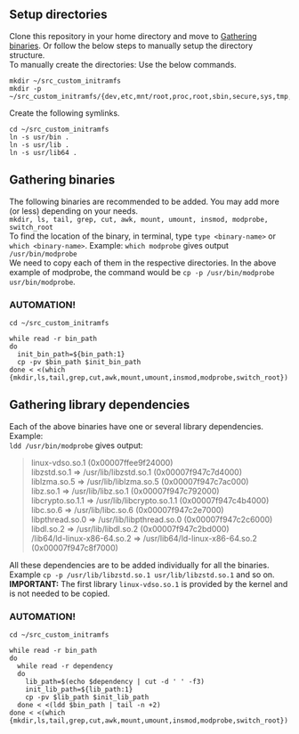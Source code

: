 ## Setup directories
Clone this repository in your home directory and move to [Gathering binaries](#gathering-binaries). Or follow the below steps to manually setup the directory structure.  
To manually create the directories: Use the below commands.  
```
mkdir ~/src_custom_initramfs
mkdir -p ~/src_custom_initramfs/{dev,etc,mnt/root,proc,root,sbin,secure,sys,tmp,usr/bin,usr/lib,usr/lib64}
```
Create the following symlinks.  
```
cd ~/src_custom_initramfs
ln -s usr/bin .
ln -s usr/lib .
ln -s usr/lib64 .
```

## Gathering binaries
The following binaries are recommended to be added. You may add more (or less) depending on your needs.  
`mkdir, ls, tail, grep, cut, awk, mount, umount, insmod, modprobe, switch_root`  
To find the location of the binary, in terminal, type `type <binary-name>` or `which <binary-name>`. Example: `which modprobe` gives output `/usr/bin/modprobe`  
We need to copy each of them in the respective directories. In the above example of modprobe, the command would be `cp -p /usr/bin/modprobe usr/bin/modprobe`.  
### AUTOMATION!
```
cd ~/src_custom_initramfs

while read -r bin_path
do
  init_bin_path=${bin_path:1}
  cp -pv $bin_path $init_bin_path
done < <(which {mkdir,ls,tail,grep,cut,awk,mount,umount,insmod,modprobe,switch_root})
```

## Gathering library dependencies
Each of the above binaries have one or several library dependencies. Example:  
`ldd /usr/bin/modprobe` gives output:  

>	linux-vdso.so.1 (0x00007ffee9f24000)  
>	libzstd.so.1 => /usr/lib/libzstd.so.1 (0x00007f947c7d4000)  
>	liblzma.so.5 => /usr/lib/liblzma.so.5 (0x00007f947c7ac000)  
>	libz.so.1 => /usr/lib/libz.so.1 (0x00007f947c792000)  
>	libcrypto.so.1.1 => /usr/lib/libcrypto.so.1.1 (0x00007f947c4b4000)  
>	libc.so.6 => /usr/lib/libc.so.6 (0x00007f947c2e7000)  
>	libpthread.so.0 => /usr/lib/libpthread.so.0 (0x00007f947c2c6000)  
>	libdl.so.2 => /usr/lib/libdl.so.2 (0x00007f947c2bd000)  
>	/lib64/ld-linux-x86-64.so.2 => /usr/lib64/ld-linux-x86-64.so.2 (0x00007f947c8f7000)  

All these dependencies are to be added individually for all the binaries. Example
`cp -p /usr/lib/libzstd.so.1 usr/lib/libzstd.so.1` and so on.  
<b>IMPORTANT:</b> The first library `linux-vdso.so.1` is provided by the kernel and is not needed to be copied.
### AUTOMATION!
```
cd ~/src_custom_initramfs

while read -r bin_path
do
  while read -r dependency
  do
    lib_path=$(echo $dependency | cut -d ' ' -f3)
    init_lib_path=${lib_path:1}
    cp -pv $lib_path $init_lib_path
  done < <(ldd $bin_path | tail -n +2)
done < <(which {mkdir,ls,tail,grep,cut,awk,mount,umount,insmod,modprobe,switch_root})
```
